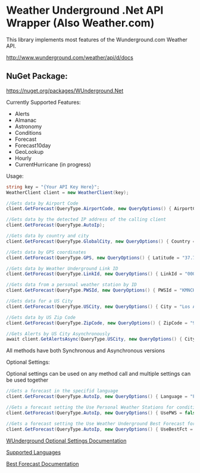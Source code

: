 Weather Underground .Net API Wrapper (Also Weather.com)
=====================================================

This library implements most features of the Wunderground.com Weather API.

http://www.wunderground.com/weather/api/d/docs

NuGet Package:
-------------------
https://nuget.org/packages/WUnderground.Net

Currently Supported Features:
* Alerts
* Almanac
* Astronomy
* Conditions
* Forecast
* Forecast10day
* GeoLookup
* Hourly
* CurrentHurricane (in progress)

Usage:

```csharp
string key = "{Your API Key Here}";
WeatherClient client = new WeatherClient(key);

//Gets data by Airport Code
client.GetForecast(QueryType.AirportCode, new QueryOptions() { AirportCode = "DFW" });  

//Gets data by the detected IP address of the calling client
client.GetForecast(QueryType.AutoIp);  

//Gets data by country and city
client.GetForecast(QueryType.GlobalCity, new QueryOptions() { Country = "France", City = "Paris" }); 

//Gets data by GPS coordinates
client.GetForecast(QueryType.GPS, new QueryOptions() { Latitude = "37.776289", Longitude = "-122.395234" });

//Gets data by Weather Underground Link ID
client.GetForecast(QueryType.LinkId, new QueryOptions() { LinkId = "00000.1.16172" }); 

//Gets data from a personal weather station by ID
client.GetForecast(QueryType.PWSId, new QueryOptions() { PWSId = "KMNCHASK10" }); 

//Gets data for a US City
client.GetForecast(QueryType.USCity, new QueryOptions() { City = "Los Angeles", State = "CA" }); 

//Gets data by US Zip Code
client.GetForecast(QueryType.ZipCode, new QueryOptions() { ZipCode = "90210" }); 

//Gets Alerts by US City Asynchronously
await client.GetAlertsAsync(QueryType.USCity, new QueryOptions() { City = "Los Angeles", State = "CA" });
```
All methods have both Synchronous and Asynchronous versions

Optional Settings:

Optional settings can be used on any method call and multiple settings can be used together

```csharp
//Gets a forecast in the specifid language
client.GetForecast(QueryType.AutoIp, new QueryOptions() { Language = "FR" };

//Gets a forecast setting the Use Personal Weather Stations for conditions setting (default is true)
client.GetForecast(QueryType.AutoIp, new QueryOptions() { UsePWS = false };

//Gets a forecast setting the Use Weather Underground Best Forecast for forecast
client.GetForecast(QueryType.AutoIp, new QueryOptions() { UseBestFct = false };
```
[WUnderground Optional Settings Documentation](https://www.wunderground.com/weather/api/d/docs?d=data/index)

[Supported Languages](https://www.wunderground.com/weather/api/d/docs?d=language-support&MR=1)

[Best Forecast Documentation](https://www.wunderground.com/about/data)
